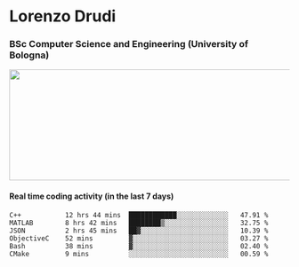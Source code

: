 # Lorenzo Drudi
### BSc Computer Science and Engineering (University of Bologna)

<img src="https://github-readme-stats-lorenzodrudi.vercel.app/api?username=LorenzoDrudi&count_private=true&show_icons=true&theme=gruvbox" height=200px width=550px>

<!---Use wakatime plugins to track the coding time--->
#### Real time coding activity (in the last 7 days)
<!--START_SECTION:waka-->

```text
C++           12 hrs 44 mins  ████████████░░░░░░░░░░░░░   47.91 %
MATLAB        8 hrs 42 mins   ████████▒░░░░░░░░░░░░░░░░   32.75 %
JSON          2 hrs 45 mins   ██▓░░░░░░░░░░░░░░░░░░░░░░   10.39 %
ObjectiveC    52 mins         ▓░░░░░░░░░░░░░░░░░░░░░░░░   03.27 %
Bash          38 mins         ▓░░░░░░░░░░░░░░░░░░░░░░░░   02.40 %
CMake         9 mins          ░░░░░░░░░░░░░░░░░░░░░░░░░   00.59 %
```

<!--END_SECTION:waka-->
